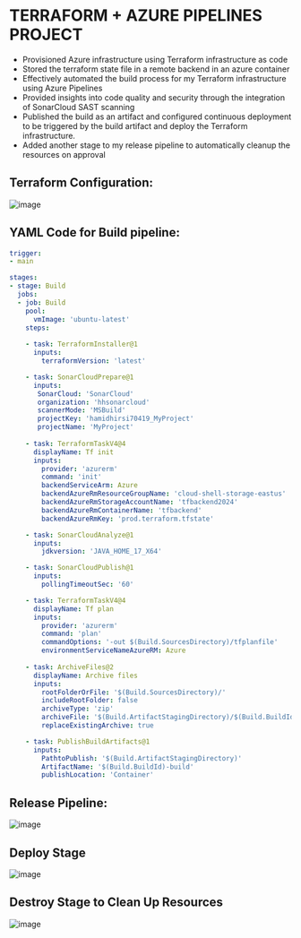 # TERRAFORM + AZURE PIPELINES PROJECT

- Provisioned Azure infrastructure using Terraform infrastructure as code
- Stored the terraform state file in a remote backend in an azure container
- Effectively automated the build process for my Terraform infrastructure using Azure Pipelines
- Provided insights into code quality and security through the integration of SonarCloud SAST scanning
- Published the build as an artifact and configured continuous deployment to be triggered by the build artifact and deploy the Terraform infrastructure.
- Added another stage to my release pipeline to automatically cleanup the resources on approval

## Terraform Configuration:

![image](https://github.com/CloudHirsi/TFproject/assets/153539293/f4abd146-0365-48ab-aae0-f7dfd171a9af)


## YAML Code for Build pipeline:

``` YAML
trigger: 
- main

stages:
- stage: Build
  jobs:
  - job: Build
    pool:
      vmImage: 'ubuntu-latest'
    steps:
    
    - task: TerraformInstaller@1
      inputs:
        terraformVersion: 'latest'

    - task: SonarCloudPrepare@1
      inputs:
       SonarCloud: 'SonarCloud'
       organization: 'hhsonarcloud'
       scannerMode: 'MSBuild'
       projectKey: 'hamidhirsi70419_MyProject'
       projectName: 'MyProject'
 
    - task: TerraformTaskV4@4
      displayName: Tf init
      inputs:
        provider: 'azurerm'
        command: 'init'
        backendServiceArm: Azure
        backendAzureRmResourceGroupName: 'cloud-shell-storage-eastus'
        backendAzureRmStorageAccountName: 'tfbackend2024'
        backendAzureRmContainerName: 'tfbackend'
        backendAzureRmKey: 'prod.terraform.tfstate'

    - task: SonarCloudAnalyze@1
      inputs:
        jdkversion: 'JAVA_HOME_17_X64'

    - task: SonarCloudPublish@1
      inputs:
        pollingTimeoutSec: '60'

    - task: TerraformTaskV4@4
      displayName: Tf plan
      inputs:
        provider: 'azurerm'
        command: 'plan'
        commandOptions: '-out $(Build.SourcesDirectory)/tfplanfile'
        environmentServiceNameAzureRM: Azure
      
    - task: ArchiveFiles@2
      displayName: Archive files
      inputs:
        rootFolderOrFile: '$(Build.SourcesDirectory)/'
        includeRootFolder: false
        archiveType: 'zip'
        archiveFile: '$(Build.ArtifactStagingDirectory)/$(Build.BuildId).zip'
        replaceExistingArchive: true

    - task: PublishBuildArtifacts@1
      inputs:
        PathtoPublish: '$(Build.ArtifactStagingDirectory)'
        ArtifactName: '$(Build.BuildId)-build'
        publishLocation: 'Container'
```
## Release Pipeline:

![image](https://github.com/CloudHirsi/TFproject/assets/153539293/e99bd4f5-d5e2-4ff5-a76a-8f0f71c8dbc6)

## Deploy Stage

![image](https://github.com/CloudHirsi/TFproject/assets/153539293/9d33fb53-03c2-4d5b-9281-37b0d533a64d)

## Destroy Stage to Clean Up Resources

![image](https://github.com/CloudHirsi/TFproject/assets/153539293/2c926c92-f3b7-4c77-8b32-61cf44e98e20)




